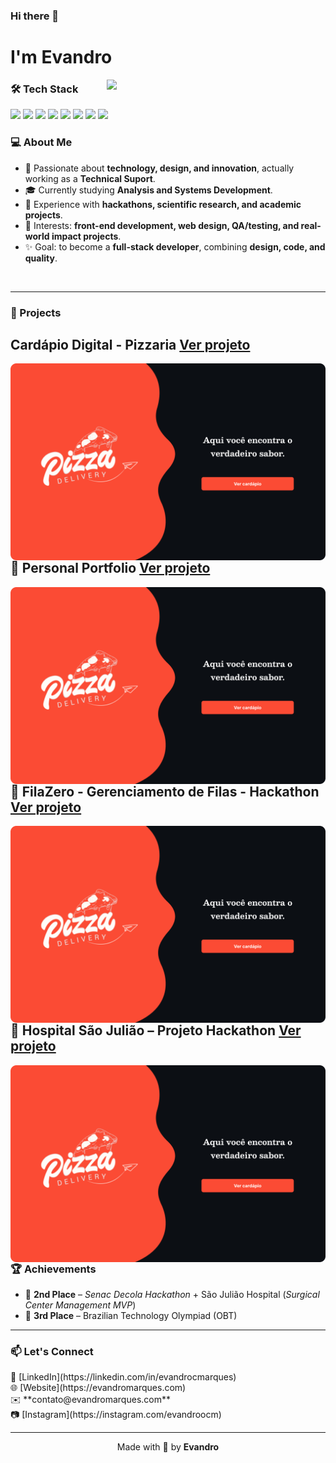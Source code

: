 ### Hi there 👋
# I'm Evandro


<img align='right' src="https://media.giphy.com/media/v1.Y2lkPWVjZjA1ZTQ3ajlyamRueGdweWJmcW91Znl2c2Nqa2xnMXBnMmRzeWRncjN4ZXF6diZlcD12MV9naWZzX3NlYXJjaCZjdD1n/KWscyl3Uo9eCGRdWvN/giphy.gif" width="350">


### 🛠️ Tech Stack

<p align="left">
  <!-- Frontend -->
  <img src="https://img.shields.io/badge/JavaScript-%23F7DF1E?style=flat&logo=javascript&logoColor=black"/> 
  <img src="https://img.shields.io/badge/React-%2361DAFB?style=flat&logo=react&logoColor=black"/>
  <img src="https://img.shields.io/badge/HTML5-%23E34F26?style=flat&logo=html5&logoColor=white"/>
  <img src="https://img.shields.io/badge/CSS3-%231572B6?style=flat&logo=css&logoColor=white"/> 
  
  <!-- Backend & DB -->
  <img src="https://img.shields.io/badge/Python-%23F7DF1E?style=flat&logo=python&logoColor=black"/> 
  <img src="https://img.shields.io/badge/MySQL-%234479A1?style=flat&logo=mysql&logoColor=white"/> 
  
  <!-- Tools -->
  <img src="https://img.shields.io/badge/Figma-%23F24E1E?style=flat&logo=figma&logoColor=white"/>
  <img src="https://img.shields.io/badge/WordPress-%23117AC9?style=flat&logo=wordpress&logoColor=white"/> 
</p>

### 💻 About Me
- 🚀 Passionate about **technology, design, and innovation**, actually working as a **Technical Suport**.  
- 🎓 Currently studying **Analysis and Systems Development**.  
- 🧪 Experience with **hackathons, scientific research, and academic projects**.  
- 📌 Interests: **front-end development, web design, QA/testing, and real-world impact projects**.  
- ✨ Goal: to become a **full-stack developer**, combining **design, code, and quality**.  
<br/>



---

### 📂 Projects
## Cardápio Digital - Pizzaria [Ver projeto](https://evandromarques.com/cardapio)  
<img align="left" src="./assets/home-tablet.png">

## 🔗 Personal Portfolio [Ver projeto](https://evandromarques.com/cardapio)  
<img align="left" src="./assets/home-tablet.png">

## 📱 FilaZero - Gerenciamento de Filas - Hackathon [Ver projeto](https://evandromarques.com/cardapio)  
<img align="left" src="./assets/home-tablet.png">

## 🏥 Hospital São Julião – Projeto Hackathon [Ver projeto](https://evandromarques.com/cardapio)  
<img align="left" src="./assets/home-tablet.png">

---

### 🏆 Achievements
- 🥈 **2nd Place** – *Senac Decola Hackathon* + São Julião Hospital (*Surgical Center Management MVP*)  
- 🥉 **3rd Place** – Brazilian Technology Olympiad (OBT)  

---

### 📫 Let's Connect

<p>
  💼 [LinkedIn](https://linkedin.com/in/evandrocmarques)  <br/>
  🌐 [Website](https://evandromarques.com)  <br/>
  ✉️ **contato@evandromarques.com**  <br/>
  📷 [Instagram](https://instagram.com/evandroocm)  <br/>
</p>

---

<p align="center">
  Made with 💜 by <strong>Evandro</strong>
</p>
